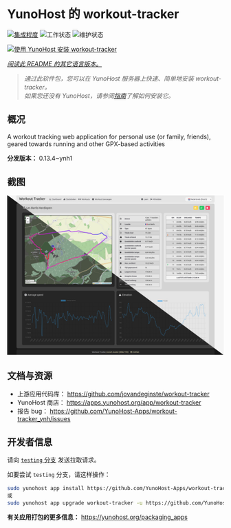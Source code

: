 <!--
注意：此 README 由 <https://github.com/YunoHost/apps/tree/master/tools/readme_generator> 自动生成
请勿手动编辑。
-->

# YunoHost 的 workout-tracker

[![集成程度](https://dash.yunohost.org/integration/workout-tracker.svg)](https://dash.yunohost.org/appci/app/workout-tracker) ![工作状态](https://ci-apps.yunohost.org/ci/badges/workout-tracker.status.svg) ![维护状态](https://ci-apps.yunohost.org/ci/badges/workout-tracker.maintain.svg)

[![使用 YunoHost 安装 workout-tracker](https://install-app.yunohost.org/install-with-yunohost.svg)](https://install-app.yunohost.org/?app=workout-tracker)

*[阅读此 README 的其它语言版本。](./ALL_README.md)*

> *通过此软件包，您可以在 YunoHost 服务器上快速、简单地安装 workout-tracker。*  
> *如果您还没有 YunoHost，请参阅[指南](https://yunohost.org/install)了解如何安装它。*

## 概况

A workout tracking web application for personal use (or family, friends), geared towards running and other GPX-based activities

**分发版本：** 0.13.4~ynh1

## 截图

![workout-tracker 的截图](./doc/screenshots/screenshot.jpg)

## 文档与资源

- 上游应用代码库： <https://github.com/jovandeginste/workout-tracker>
- YunoHost 商店： <https://apps.yunohost.org/app/workout-tracker>
- 报告 bug： <https://github.com/YunoHost-Apps/workout-tracker_ynh/issues>

## 开发者信息

请向 [`testing` 分支](https://github.com/YunoHost-Apps/workout-tracker_ynh/tree/testing) 发送拉取请求。

如要尝试 `testing` 分支，请这样操作：

```bash
sudo yunohost app install https://github.com/YunoHost-Apps/workout-tracker_ynh/tree/testing --debug
或
sudo yunohost app upgrade workout-tracker -u https://github.com/YunoHost-Apps/workout-tracker_ynh/tree/testing --debug
```

**有关应用打包的更多信息：** <https://yunohost.org/packaging_apps>
